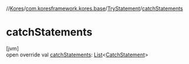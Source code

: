//[Kores](../../../index.md)/[com.koresframework.kores.base](../index.md)/[TryStatement](index.md)/[catchStatements](catch-statements.md)

# catchStatements

[jvm]\
open override val [catchStatements](catch-statements.md): [List](https://kotlinlang.org/api/latest/jvm/stdlib/kotlin.collections/-list/index.html)<[CatchStatement](../-catch-statement/index.md)>
